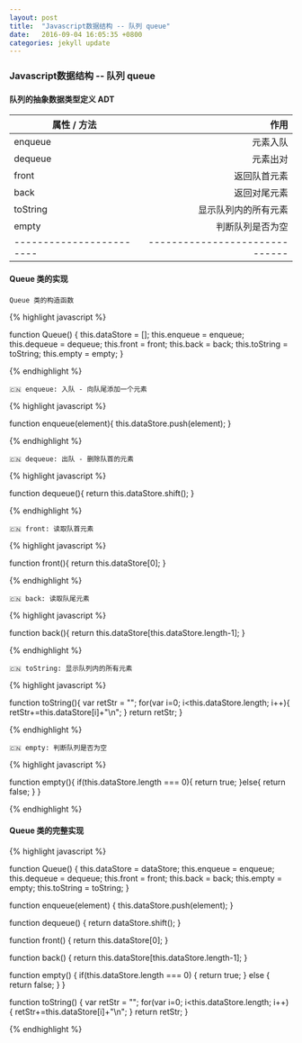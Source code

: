 ```yaml
---
layout: post
title:  "Javascript数据结构 -- 队列 queue"
date:   2016-09-04 16:05:35 +0800
categories: jekyll update
---
```

### Javascript数据结构 -- 队列 queue

#### 队列的抽象数据类型定义 ADT

| 属性 / 方法               | 作用                         |
| ----------------------- |-----------------------------:|
| enqueue                 | 元素入队                      |
| dequeue                 | 元素出对                      |
| front                   | 返回队首元素                   |
| back                    | 返回对尾元素                   |
| toString                | 显示队列内的所有元素             |
| empty                   | 判断队列是否为空                |
| ------------------------|------------------------------|



#### Queue 类的实现

`Queue 类的构造函数`

{% highlight javascript %}

function Queue()
{
	this.dataStore = [];
	this.enqueue = enqueue;
	this.dequeue = dequeue;
	this.front = front;
	this.back = back;
	this.toString = toString;
	this.empty = empty;
}


{% endhighlight %}



`🇨🇳 enqueue: 入队 - 向队尾添加一个元素`

{% highlight javascript %}

  function enqueue(element){
  	this.dataStore.push(element);
  }

{% endhighlight %}


`🇨🇳 dequeue: 出队 - 删除队首的元素`

{% highlight javascript %}

  function dequeue(){
      return this.dataStore.shift();
  }

{% endhighlight %}


`🇨🇳 front: 读取队首元素`

{% highlight javascript %}

  function front(){
      return this.dataStore[0];
  }

{% endhighlight %}


`🇨🇳 back: 读取队尾元素`

{% highlight javascript %}

  function back(){
      return this.dataStore[this.dataStore.length-1];
  }

{% endhighlight %}


`🇨🇳 toString: 显示队列内的所有元素`

{% highlight javascript %}

  function toString(){
      var retStr = "";
      for(var i=0; i<this.dataStore.length; i++){
        retStr+=this.dataStore[i]+"\n";
      }
      return retStr;
  }

{% endhighlight %}

`🇨🇳 empty: 判断队列是否为空`

{% highlight javascript %}

function empty(){
  if(this.dataStore.length === 0){
    return true;
  }else{
    return false;
  }
}

{% endhighlight %}


#### Queue 类的完整实现

{% highlight javascript %}

  function Queue()
  {
    this.dataStore = dataStore;
    this.enqueue = enqueue;
    this.dequeue = dequeue;
    this.front = front;
    this.back = back;
    this.empty = empty;
    this.toString = toString;
  }

  function enqueue(element)
  {
    this.dataStore.push(element);
  }

  function dequeue()
  {
    return dataStore.shift();
  }

  function front()
  {
    return this.dataStore[0];
  }

  function back()
  {
    return this.dataStore[this.dataStore.length-1];
  }

  function empty()
  {
    if(this.dataStore.length === 0)
    {
      return true;
    }
    else
    {
      return false;
    }
  }

  function toString()
  {
    var retStr = "";
    for(var i=0; i<this.dataStore.length; i++)
    {
      retStr+=this.dataStore[i]+"\n";
    }
    return retStr;
  }


{% endhighlight %}
